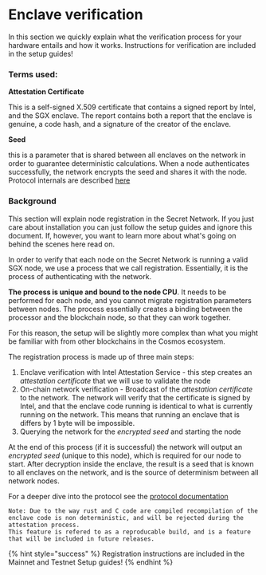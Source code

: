 # Enclave verification

In this section we quickly explain what the verification process for your hardware entails and how it works. Instructions for verification are included in the setup guides!

### Terms used:

**Attestation Certificate**

This is a self-signed X.509 certificate that contains a signed report by Intel, and the SGX enclave. The report contains both a report that the enclave is genuine, a code hash, and a signature of the creator of the enclave.

**Seed**

this is a parameter that is shared between all enclaves on the network in order to guarantee deterministic calculations. When a node authenticates successfully, the network encrypts the seed and shares it with the node. Protocol internals are described [here](https://github.com/scrtlabs/SecretNetwork/blob/master/docs/protocol/encryption-specs.md)

### Background

This section will explain node registration in the Secret Network. If you just care about installation you can just follow the setup guides and ignore this document. If, however, you want to learn more about what's going on behind the scenes here read on.

In order to verify that each node on the Secret Network is running a valid SGX node, we use a process that we call registration. Essentially, it is the process of authenticating with the network.

**The process is unique and bound to the node CPU**. It needs to be performed for each node, and you cannot migrate registration parameters between nodes. The process essentially creates a binding between the processor and the blockchain node, so that they can work together.

For this reason, the setup will be slightly more complex than what you might be familiar with from other blockchains in the Cosmos ecosystem.

The registration process is made up of three main steps:

1. Enclave verification with Intel Attestation Service - this step creates an _attestation certificate_ that we will use to validate the node
2. On-chain network verification - Broadcast of the _attestation certificate_ to the network. The network will verify that the certificate is signed by Intel, and that the enclave code running is identical to what is currently running on the network. This means that running an enclave that is differs by 1 byte will be impossible.
3. Querying the network for the _encrypted seed_ and starting the node

At the end of this process (if it is successful) the network will output an _encrypted seed_ (unique to this node), which is required for our node to start. After decryption inside the enclave, the result is a seed that is known to all enclaves on the network, and is the source of determinism between all network nodes.

For a deeper dive into the protocol see the [protocol documentation](../../../../introduction/secret-network-techstack/privacy-technology/)

```
Note: Due to the way rust and C code are compiled recompilation of the enclave code is non deterministic, and will be rejected during the attestation process.
This feature is refered to as a reproducable build, and is a feature that will be included in future releases.
```

{% hint style="success" %}
Registration instructions are included in the Mainnet and Testnet Setup guides!
{% endhint %}
